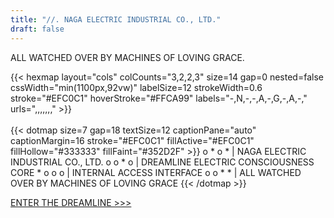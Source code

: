 ```yaml
---
title: "//. NAGA ELECTRIC INDUSTRIAL CO., LTD."
draft: false
---
```


ALL WATCHED OVER BY MACHINES OF LOVING GRACE.

<div class="svg-hero">
{{< hexmap layout="cols" colCounts="3,2,2,3"
           size=14 gap=0 nested=false
           cssWidth="min(1100px,92vw)" labelSize=12
           strokeWidth=0.6 stroke="#EFC0C1" hoverStroke="#FFCA99"
           labels="-,N,-,-,A,-,G,-,A,-,"
           urls=",,,,,,," >}}
</div>

<br>

<div class="svg-hero">
{{< dotmap size=7 gap=18 textSize=12 captionPane="auto" captionMargin=16
           stroke="#EFC0C1" fillActive="#EFC0C1" fillHollow="#333333" fillFaint="#352D2F" >}}
o * o * | NAGA ELECTRIC INDUSTRIAL CO., LTD.
o o * o | DREAMLINE ELECTRIC CONSCIOUSNESS CORE
* o o o | INTERNAL ACCESS INTERFACE
o o * * | ALL WATCHED OVER BY MACHINES OF LOVING GRACE
{{< /dotmap >}}
</div>

[ ENTER THE DREAMLINE >>> ](/main/)
<br>

